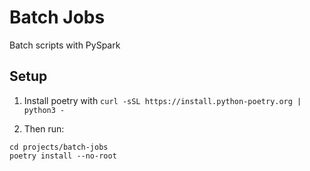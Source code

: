 # Batch Jobs

Batch scripts with PySpark

## Setup

1. Install poetry with `curl -sSL https://install.python-poetry.org | python3 -`

2. Then run:
```shell
cd projects/batch-jobs
poetry install --no-root
```
